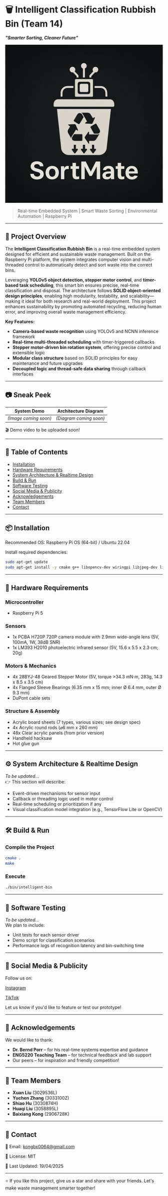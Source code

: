 # 🗑️ Intelligent Classification Rubbish Bin (Team 14) 
**_"Smarter Sorting, Cleaner Future"_**

![LOGO](./LOGO.jpg)

> Real-time Embedded System | Smart Waste Sorting | Environmental Automation | Raspberry Pi

---

## 📌 Project Overview

The **Intelligent Classification Rubbish Bin** is a real-time embedded system designed for efficient and sustainable waste management. Built on the Raspberry Pi platform, the system integrates computer vision and multi-threaded control to automatically detect and sort waste into the correct bins.

Leveraging **YOLOv5 object detection, stepper motor control**, and **timer-based task scheduling**, this smart bin ensures precise, real-time classification and disposal. The architecture follows **SOLID object-oriented design principles**, enabling high modularity, testability, and scalability—making it ideal for both research and real-world deployment.
This project enhances sustainability by promoting automated recycling, reducing human error, and improving overall waste management efficiency.

**Key Features:**
- **Camera-based waste recognition** using YOLOv5 and NCNN inference framework
- **Real-time multi-threaded scheduling** with timer-triggered callbacks
- **Stepper motor-driven bin rotation system**, offering precise control and extensible logic
- **Modular class structure** based on SOLID principles for easy maintenance and future upgrades
- **Decoupled logic and thread-safe data sharing** through callback interfaces

---

## 📷 Sneak Peek

| System Demo | Architecture Diagram |
|-------------|-----------------------|
| *(Image coming soon)* | *(Diagram coming soon)* |

🎬 Demo video to be uploaded soon!

---

## 🧩 Table of Contents

- [Installation](#installation)
- [Hardware Requirements](#hardware-requirements)
- [System Architecture & Realtime Design](#system-architecture--realtime-design)
- [Build & Run](#build--run)
- [Software Testing](#software-testing)
- [Social Media & Publicity](#social-media--publicity)
- [Acknowledgements](#acknowledgements)
- [Team Members](#team-members)
- [Contact](#contact)

---

## 📦 Installation

Recommended OS: Raspberry Pi OS (64-bit) / Ubuntu 22.04

Install required dependencies:

```bash
sudo apt-get update
sudo apt-get install -y cmake g++ libopencv-dev wiringpi libjpeg-dev libpng-dev
```

---


## 🔧 Hardware Requirements

### Microcontroller
- Raspberry Pi 5

### Sensors
- 1x PCBA H720P 720P camera module with 2.9mm wide-angle lens (5V, 100mA, 1W, 38dB SNR)
- 1x LM393 H2010 photoelectric infrared sensor (5V, 15.6 x 5.5 x 2.3 cm; 20g)

### Motors & Mechanics
- 4x 28BYJ-48 Geared Stepper Motor (5V, torque >34.3 mN·m, 283g, 14.3 x 8.5 x 3.5 cm)
- 4x Flanged Sleeve Bearings (6.35 mm x 15 mm; inner Ø 6.4 mm, outer Ø 9.3 mm)
- DuPont cable sets

### Structure & Assembly
- Acrylic board sheets (7 types, various sizes; see design spec)
- 4x Acrylic round rods (⌀6 mm x 260 mm)
- 48x Clear acrylic panels (from prior version)
- Handheld hacksaw
- Hot glue gun

---

## ⚙️ System Architecture & Realtime Design

*To be updated...*  
👉 This section will describe:
- Event-driven mechanisms for sensor input
- Callback or threading logic used in motor control
- Real-time scheduling or prioritization if any
- Visual classification model integration (e.g., TensorFlow Lite or OpenCV)

---

## 🛠️ Build & Run

### Compile the Project

```bash
cmake .
make
```

### Execute

```bash
./bin/intelligent-bin
```

---

## 🧪 Software Testing

*To be updated...*  
We plan to include:
- Unit tests for each sensor driver
- Demo script for classification scenarios
- Performance logs of recognition latency and bin-switching time

---

## 📣 Social Media & Publicity

Follow us on:

[Instagram](https://www.instagram.com/sortmateteam14?igsh=MXgzd2pqbmxndG1vdA==)

[TikTok](https://www.tiktok.com/@sortmateteam14?_t=ZN-8vYeORF6HlG&_r=1)


Let us know if you'd like to feature or test our prototype!

---

## 🙏 Acknowledgements

We would like to thank:
- **Dr. Bernd Porr** – for his real-time systems expertise and guidance  
- **ENG5220 Teaching Team** – for technical feedback and lab support  
- Our peers – for inspiration and friendly competition!

---

## 👥 Team Members

- **Xuan Liu** (3029536L)
- **Yuchen Zhang** (3033100Z)
- **Shiao Hu** (3030874H)
- **Huaqi Liu** (3058895L)
- **Baixiang Kong** (2906728K)

---

## 📮 Contact

📧 Email: kongbx0064@gmail.com

📁 License: MIT

📅 Last Updated: 19/04/2025

---

⭐ If you like this project, give us a star and share with your friends. Let's make waste management smarter together!
